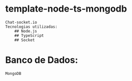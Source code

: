 # template-node-ts-mongodb
    Chat-socket.io
    Tecnologias utilizadas:
        ## Node.js
        ## TypeScript
        ## Socket

# Banco de Dados:
    MongoDB


